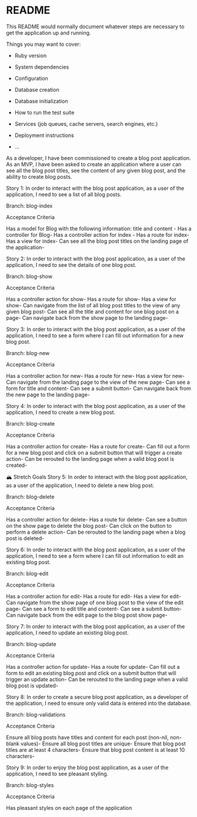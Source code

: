 # README

This README would normally document whatever steps are necessary to get the
application up and running.

Things you may want to cover:

- Ruby version

- System dependencies

- Configuration

- Database creation

- Database initialization

- How to run the test suite

- Services (job queues, cache servers, search engines, etc.)

- Deployment instructions

- ...

As a developer, I have been commissioned to create a blog post application. As an MVP, I have been asked to create an application where a user can see all the blog post titles, see the content of any given blog post, and the ability to create blog posts.

Story 1: In order to interact with the blog post application, as a user of the application, I need to see a list of all blog posts.

Branch: blog-index

Acceptance Criteria

Has a model for Blog with the following information: title and content -
Has a controller for Blog-
Has a controller action for index -
Has a route for index-
Has a view for index-
Can see all the blog post titles on the landing page of the application-

Story 2: In order to interact with the blog post application, as a user of the application, I need to see the details of one blog post.

Branch: blog-show

Acceptance Criteria

Has a controller action for show-
Has a route for show-
Has a view for show-
Can navigate from the list of all blog post titles to the view of any given blog post-
Can see all the title and content for one blog post on a page-
Can navigate back from the show page to the landing page-

Story 3: In order to interact with the blog post application, as a user of the application, I need to see a form where I can fill out information for a new blog post.

Branch: blog-new

Acceptance Criteria

Has a controller action for new-
Has a route for new-
Has a view for new-
Can navigate from the landing page to the view of the new page-
Can see a form for title and content-
Can see a submit button-
Can navigate back from the new page to the landing page-

Story 4: In order to interact with the blog post application, as a user of the application, I need to create a new blog post.

Branch: blog-create

Acceptance Criteria

Has a controller action for create-
Has a route for create-
Can fill out a form for a new blog post and click on a submit button that will trigger a create action-
Can be rerouted to the landing page when a valid blog post is created-

🏔 Stretch Goals
Story 5: In order to interact with the blog post application, as a user of the application, I need to delete a new blog post.

Branch: blog-delete

Acceptance Criteria

Has a controller action for delete-
Has a route for delete-
Can see a button on the show page to delete the blog post-
Can click on the button to perform a delete action-
Can be rerouted to the landing page when a blog post is deleted-

Story 6: In order to interact with the blog post application, as a user of the application, I need to see a form where I can fill out information to edit an existing blog post.

Branch: blog-edit

Acceptance Criteria

Has a controller action for edit-
Has a route for edit-
Has a view for edit-
Can navigate from the show page of one blog post to the view of the edit page-
Can see a form to edit title and content-
Can see a submit button-
Can navigate back from the edit page to the blog post show page-

Story 7: In order to interact with the blog post application, as a user of the application, I need to update an existing blog post.

Branch: blog-update

Acceptance Criteria

Has a controller action for update-
Has a route for update-
Can fill out a form to edit an existing blog post and click on a submit button that will trigger an update action-
Can be rerouted to the landing page when a valid blog post is updated-

Story 8: In order to create a secure blog post application, as a developer of the application, I need to ensure only valid data is entered into the database.

Branch: blog-validations

Acceptance Criteria

Ensure all blog posts have titles and content for each post (non-nil, non-blank values)-
Ensure all blog post titles are unique-
Ensure that blog post titles are at least 4 characters-
Ensure that blog post content is at least 10 characters-

Story 9: In order to enjoy the blog post application, as a user of the application, I need to see pleasant styling.

Branch: blog-styles

Acceptance Criteria

Has pleasant styles on each page of the application

